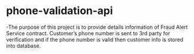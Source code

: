 ﻿# phone-validation-api
 -The purpose of this project is to provide details information of Fraud Alert
Service contract. Customer’s phone number is sent to 3rd party for verification
and if the phone number is valid then customer info is stored into 
database.
